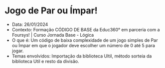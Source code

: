 # Jogo de Par ou Ímpar!
- Data: 26/01/2024
- Contexto: Formação CÓDIGO DE BASE da Educ360° em parceria com a Foursys! | Curso Jornada Base - Lógica
- O que é: Um código de baixa complexidade de um jogo simples de Par ou Ímpar em que o jogador deve escolher um número de 0 até 5 para jogar.
- Temas envolvidos: Importação da biblioteca Ultil, método sorteia da biblioteca Util e resto da divisão.
